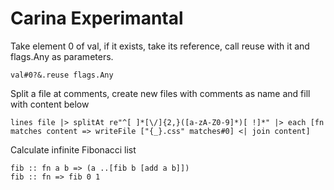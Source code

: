 # Carina Experimantal

Take element 0 of val, if it exists, take its reference, call reuse with it and flags.Any as parameters.

    val#0?&.reuse flags.Any


Split a file at comments, create new files with comments as name and fill with content below

    lines file |> splitAt re"^[ ]*[\/]{2,}([a-zA-Z0-9]*)[ !]*" |> each [fn matches content => writeFile ["{_}.css" matches#0] <| join content]

Calculate infinite Fibonacci list

    fib :: fn a b => (a ..[fib b [add a b]])
    fib :: fn => fib 0 1

